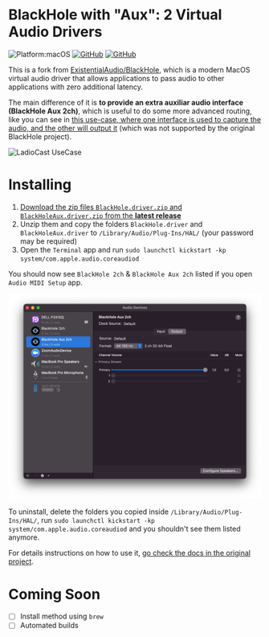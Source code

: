 # BlackHole with "Aux": 2 Virtual Audio Drivers
![Platform:macOS](https://img.shields.io/badge/platform-macOS-lightgrey)
[![GitHub](https://img.shields.io/github/v/release/yuriteixeira/BlackHole)](https://github.com/yuriteixeira/BlackHoleWithAux/releases/latest)
[![GitHub](https://img.shields.io/github/license/yuriteixeira/BlackHole)](LICENSE)

This is a fork from [ExistentialAudio/BlackHole](https://github.com/ExistentialAudio/BlackHole), which is a modern MacOS virtual audio driver that allows applications to pass audio to other applications with zero additional latency.

The main difference of it is **to provide an extra auxiliar audio interface (BlackHole Aux 2ch)**, which is useful to do some more advanced routing, like you can see in [this use-case, where one interface is used to capture the audio, and the other will output it](https://github.com/ExistentialAudio/BlackHole/discussions/64#discussioncomment-168447) (which was not supported by the original BlackHole project).

![LadioCast UseCase](https://user-images.githubusercontent.com/19588967/75671773-b2b77600-5cc2-11ea-85fb-97f82875776e.png)

# Installing 

1. [Download the zip files `BlackHole.driver.zip` and `BlackHoleAux.driver.zip` from the **latest release**](https://github.com/yuriteixeira/BlackHoleWithAux/releases/latest)
2. Unzip them and copy the folders `BlackHole.driver` and `BlackHoleAux.driver` to `/Library/Audio/Plug-Ins/HAL/` (your password may be required)
3. Open the `Terminal` app and run `sudo launchctl kickstart -kp system/com.apple.audio.coreaudiod`

You should now see `BlackHole 2ch` & `BlackHole Aux 2ch` listed if you open `Audio MIDI Setup` app.

![AudioMidi](Images/BlackHoleWithAux.png)

To uninstall, delete the folders you copied inside `/Library/Audio/Plug-Ins/HAL/`, run `sudo launchctl kickstart -kp system/com.apple.audio.coreaudiod` and you shouldn't see them listed anymore.

For details instructions on how to use it, [go check the docs in the original project](https://github.com/ExistentialAudio/BlackHole).

# Coming Soon

- [ ] Install method using `brew`
- [ ] Automated builds
